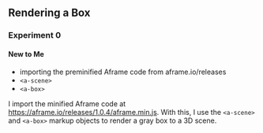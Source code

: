 ## Rendering a Box
### Experiment 0

#### New to Me
- importing the preminified Aframe code from aframe.io/releases
- `<a-scene>`
- `<a-box>`

I import the minified Aframe code at https://aframe.io/releases/1.0.4/aframe.min.js. With this, I use the `<a-scene>` and `<a-box>` markup objects to render a gray box to a 3D scene.